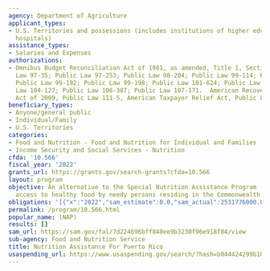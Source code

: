 ```yaml
---
agency: Department of Agriculture
applicant_types:
- U.S. Territories and possessions (includes institutions of higher education and
  hospitals)
assistance_types:
- Salaries and Expenses
authorizations:
- Omnibus Budget Reconciliation Act of 1981, as amended, Title 1, Section 116; Public
  Law 97-35; Public Law 97-253; Public Law 98-204; Public Law 99-114; Public Law 99-157;
  Public Law 99-182; Public Law 99-198; Public Law 101-624; Public Law 103-66; Public
  Law 104-127; Public Law 106-387; Public Law 107-171.  American Recovery and Reinvestment
  Act of 2009, Public Law 111-5, American Taxpayer Relief Act, Public Law 112-240.
beneficiary_types:
- Anyone/general public
- Individual/Family
- U.S. Territories
categories:
- Food and Nutrition - Food and Nutrition for Individual and Families
- Income Security and Social Services - Nutrition
cfda: '10.566'
fiscal_year: '2022'
grants_url: https://grants.gov/search-grants?cfda=10.566
layout: program
objective: An alternative to the Special Nutrition Assistance Program (SNAP) to provide
  access to healthy food by needy persons residing in the Commonwealth of Puerto Rico.
obligations: '[{"x":"2022","sam_estimate":0.0,"sam_actual":2531776000.0,"usa_spending_actual":2472491728.09},{"x":"2023","sam_estimate":2815630000.0,"sam_actual":0.0,"usa_spending_actual":2793215724.52},{"x":"2024","sam_estimate":2930332000.0,"sam_actual":0.0,"usa_spending_actual":732583000.0}]'
permalink: /program/10.566.html
popular_name: (NAP)
results: []
sam_url: https://sam.gov/fal/7d224696bff840ee9b3230f96e918f84/view
sub-agency: Food and Nutrition Service
title: Nutrition Assistance For Puerto Rico
usaspending_url: https://www.usaspending.gov/search/?hash=b044424299b18f66b695116e40499257
---
```

